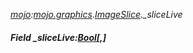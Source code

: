 _[mojo](../../modules/mojo/mojo-module.md):[mojo.graphics](../../modules/mojo/mojo-graphics.md).[ImageSlice](../../modules/mojo/mojo-graphics-imageslice.md).\_sliceLive_
##### Field \_sliceLive:[Bool](../../modules/wonkey/wonkey-types-bool.md)[,]
